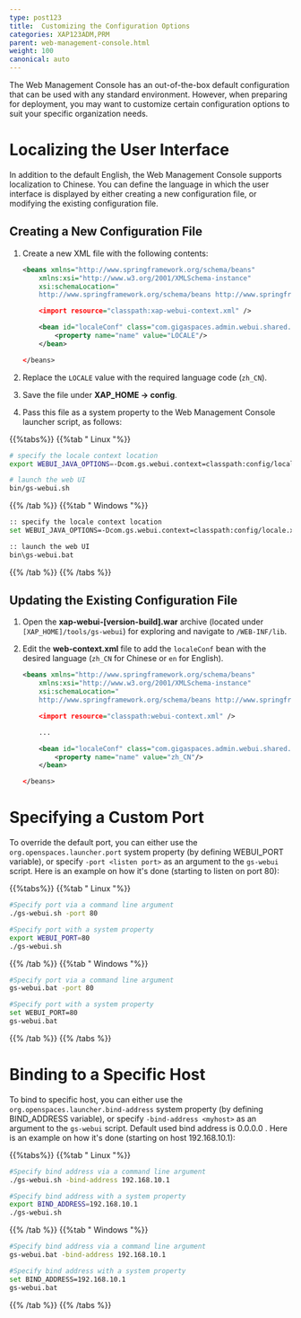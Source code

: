 ```yaml
---
type: post123
title:  Customizing the Configuration Options
categories: XAP123ADM,PRM
parent: web-management-console.html
weight: 100
canonical: auto
---
```



 

The Web Management Console has an out-of-the-box default configuration that can be used with any standard environment. However, when preparing for deployment, you may want to customize certain configuration options to suit your specific organization needs. 

# Localizing the User Interface

In addition to the default English, the Web Management Console supports localization to Chinese. You can define the language in which the user interface is displayed by either creating a new configuration file, or modifying the existing configuration file.


## Creating a New Configuration File

1. Create a new XML file with the following contents:

	```xml
	<beans xmlns="http://www.springframework.org/schema/beans"
		xmlns:xsi="http://www.w3.org/2001/XMLSchema-instance"
		xsi:schemaLocation="
		http://www.springframework.org/schema/beans http://www.springframework.org/schema/beans/spring-beans-{{%version "spring"%}}.xsd">

		<import resource="classpath:xap-webui-context.xml" />

		<bean id="localeConf" class="com.gigaspaces.admin.webui.shared.beans.LocaleConf">
			<property name="name" value="LOCALE"/>
		</bean>

	</beans>
	```

1. Replace the `LOCALE` value with the required language code (`zh_CN`).
1. Save the file under **XAP_HOME &rarr; config**.
1. Pass this file as a system property to the Web Management Console launcher script, as follows:

{{%tabs%}}
{{%tab "  Linux "%}}


```bash
# specify the locale context location
export WEBUI_JAVA_OPTIONS=-Dcom.gs.webui.context=classpath:config/locale.xml

# launch the web UI
bin/gs-webui.sh
```

{{% /tab %}}
{{%tab "  Windows "%}}


```bash
:: specify the locale context location
set WEBUI_JAVA_OPTIONS=-Dcom.gs.webui.context=classpath:config/locale.xml

:: launch the web UI
bin\gs-webui.bat
```

{{% /tab %}}
{{% /tabs %}}

## Updating the Existing Configuration File

1. Open the **xap-webui-[version-build].war** archive (located under `[XAP_HOME]/tools/gs-webui`) for exploring and navigate to `/WEB-INF/lib`.
1. Edit the **web-context.xml** file to add the `localeConf` bean with the desired language (`zh_CN` for Chinese or `en` for English).

	```xml
	<beans xmlns="http://www.springframework.org/schema/beans"
		xmlns:xsi="http://www.w3.org/2001/XMLSchema-instance"
		xsi:schemaLocation="
		http://www.springframework.org/schema/beans http://www.springframework.org/schema/beans/spring-beans-{{%version "spring"%}}.xsd">
	
		<import resource="classpath:webui-context.xml" />

		...

		<bean id="localeConf" class="com.gigaspaces.admin.webui.shared.beans.LocaleConf">
			<property name="name" value="zh_CN"/>
		</bean>

	</beans>
	```

# Specifying a Custom Port

To override the default port, you can either use the `org.openspaces.launcher.port` system property (by defining WEBUI_PORT variable), or specify `-port <listen port>` as an argument to the `gs-webui` script. Here is an example on how it's done (starting to listen on port 80):

{{%tabs%}}
{{%tab "  Linux "%}}


```bash
#Specify port via a command line argument
./gs-webui.sh -port 80

#Specify port with a system property
export WEBUI_PORT=80
./gs-webui.sh
```

{{% /tab %}}
{{%tab "  Windows "%}}


```bash
#Specify port via a command line argument
gs-webui.bat -port 80

#Specify port with a system property
set WEBUI_PORT=80
gs-webui.bat
```

{{% /tab %}}
{{% /tabs %}}

# Binding to a Specific Host

To bind to specific host, you can either use the `org.openspaces.launcher.bind-address` system property (by defining BIND_ADDRESS variable), or specify `-bind-address <myhost>` as an argument to the `gs-webui` script.
Default used bind address is 0.0.0.0 .
Here is an example on how it's done (starting on host 192.168.10.1):

{{%tabs%}}
{{%tab "  Linux "%}}


```bash
#Specify bind address via a command line argument
./gs-webui.sh -bind-address 192.168.10.1

#Specify bind address with a system property
export BIND_ADDRESS=192.168.10.1
./gs-webui.sh
```

{{% /tab %}}
{{%tab "  Windows "%}}


```bash
#Specify bind address via a command line argument
gs-webui.bat -bind-address 192.168.10.1

#Specify bind address with a system property
set BIND_ADDRESS=192.168.10.1
gs-webui.bat
```

{{% /tab %}}
{{% /tabs %}}


